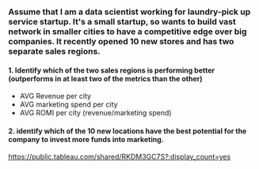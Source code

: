 ### Assume that I am a data scientist working for laundry-pick up service startup. It's a small startup, so wants to build vast network in smaller cities to have a competitive edge over big companies. It recently opened 10 new stores and has two separate sales regions.

#### 1. Identify which of the two sales regions is performing better (outperforms in at least two of the metrics than the other)
- AVG Revenue per city
- AVG marketing spend per city
- AVG ROMI per city (revenue/marketing spend)

#### 2. identify which of the 10 new locations have the best potential for the company to invest more funds into marketing.

https://public.tableau.com/shared/RKDM3GC7S?:display_count=yes
